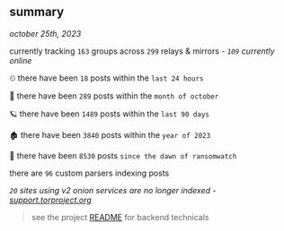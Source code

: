 
## summary
_october 25th, 2023_

currently tracking `163` groups across `299` relays & mirrors - _`109` currently online_

⏲ there have been `18` posts within the `last 24 hours`

🦈 there have been `289` posts within the `month of october`

🪐 there have been `1489` posts within the `last 90 days`

🏚 there have been `3840` posts within the `year of 2023`

🦕 there have been `8530` posts `since the dawn of ransomwatch`

there are `96` custom parsers indexing posts

_`20` sites using v2 onion services are no longer indexed - [support.torproject.org](https://support.torproject.org/onionservices/v2-deprecation/)_

> see the project [README](https://github.com/joshhighet/ransomwatch#ransomwatch--) for backend technicals
